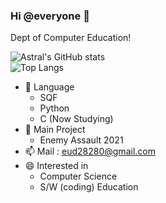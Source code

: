 ### Hi @everyone 👋
Dept of Computer Education!

![Astral's GitHub stats](https://github-readme-stats.vercel.app/api?username=AstralEUD&count_private=true) <br/>
![Top Langs](https://github-readme-stats.vercel.app/api/top-langs/?username=AstralEUD&layout=compact)

- 🌱 Language
  * SQF 
  * Python
  * C (Now Studying)
- 💬 Main Project 
   * Enemy Assault 2021
- 📫 Mail : eud28280@gmail.com
- 😄 Interested in
   * Computer Science
   * S/W (coding) Education
